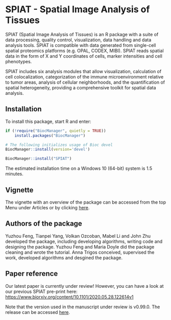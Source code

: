 # SPIAT - Spatial Image Analysis of Tissues

SPIAT (Spatial Image Analysis of Tissues) is an R package with a suite of data processing, quality control, visualization, data handling and data analysis tools. SPIAT is compatible with data generated from single-cell spatial proteomics platforms (e.g. OPAL, CODEX, MIBI). SPIAT reads spatial data in the form of X and Y coordinates of cells, marker intensities and cell phenotypes.

SPIAT includes six analysis modules that allow visualization, calculation of cell colocalization, categorization of the immune microenvironment relative to tumor areas, analysis of cellular neighborhoods, and the quantification of spatial heterogeneity, providing a comprehensive toolkit for spatial data analysis.


## Installation

To install this package, start R and enter:
```r
if (!require("BiocManager", quietly = TRUE))
    install.packages("BiocManager")

# The following initializes usage of Bioc devel
BiocManager::install(version='devel')

BiocManager::install("SPIAT")
```

The estimated installation time on a Windows 10 (64-bit) system is 1.5 minutes.

## Vignette 

The vignette with an overview of the package can be accessed from the top Menu under Articles or by clicking [here](https://trigosteam.github.io/SPIAT/articles/introduction.html).

## Authors of the package
Yuzhou Feng, Tianpei Yang, Volkan Ozcoban, Mabel Li and John Zhu developed the package, including developing algorithms, writing code and designing the package. Yuzhou Feng and Maria Doyle did the package cleaning and wrote the tutorial. Anna Trigos conceived, supervised the work, developed algorithms and desgined the package. 

## Paper reference
Our latest paper is currently under review! However, you can have a look at our previous SPIAT pre-print here:
https://www.biorxiv.org/content/10.1101/2020.05.28.122614v1

Note that the version used in the manuscript under review is v0.99.0. The release can be accessed [here](https://github.com/TrigosTeam/SPIAT/releases/tag/v0.99.0).


